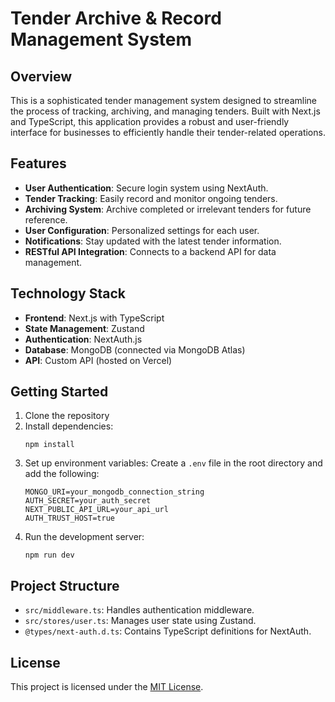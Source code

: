 # Tender Archive & Record Management System

## Overview

This is a sophisticated tender management system designed to streamline the process of tracking, archiving, and managing tenders. Built with Next.js and TypeScript, this application provides a robust and user-friendly interface for businesses to efficiently handle their tender-related operations.

## Features

- **User Authentication**: Secure login system using NextAuth.
- **Tender Tracking**: Easily record and monitor ongoing tenders.
- **Archiving System**: Archive completed or irrelevant tenders for future reference.
- **User Configuration**: Personalized settings for each user.
- **Notifications**: Stay updated with the latest tender information.
- **RESTful API Integration**: Connects to a backend API for data management.

## Technology Stack

- **Frontend**: Next.js with TypeScript
- **State Management**: Zustand
- **Authentication**: NextAuth.js
- **Database**: MongoDB (connected via MongoDB Atlas)
- **API**: Custom API (hosted on Vercel)

## Getting Started

1. Clone the repository
2. Install dependencies:
   ```
   npm install
   ```
3. Set up environment variables:
   Create a `.env` file in the root directory and add the following:
   ```
   MONGO_URI=your_mongodb_connection_string
   AUTH_SECRET=your_auth_secret
   NEXT_PUBLIC_API_URL=your_api_url
   AUTH_TRUST_HOST=true
   ```
4. Run the development server:
   ```
   npm run dev
   ```

## Project Structure

- `src/middleware.ts`: Handles authentication middleware.
- `src/stores/user.ts`: Manages user state using Zustand.
- `@types/next-auth.d.ts`: Contains TypeScript definitions for NextAuth.

## License

This project is licensed under the [MIT License](LICENSE).

